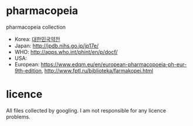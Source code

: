 # pharmacopeia

pharmacopeia collection

- Korea: [대한민국약전](http://www.law.go.kr/%ED%96%89%EC%A0%95%EA%B7%9C%EC%B9%99/%EB%8C%80%ED%95%9C%EB%AF%BC%EA%B5%AD%EC%95%BD%EC%A0%84)
- Japan: http://jpdb.nihs.go.jp/jp17e/
- WHO: http://apps.who.int/phint/en/p/docf/
- USA:
- European: https://www.edqm.eu/en/european-pharmacopoeia-ph-eur-9th-edition, http://www.fptl.ru/biblioteka/farmakopei.html

# licence

All files collected by googling. I am not responsible for any licence problems.
